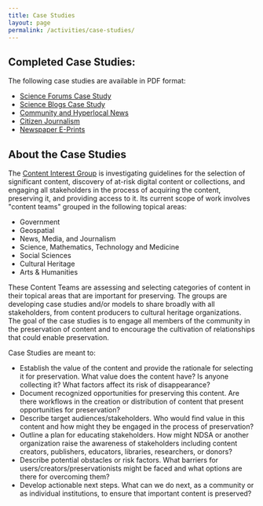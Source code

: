 ```yaml
---
title: Case Studies
layout: page
permalink: /activities/case-studies/
---
```

## Completed Case Studies:
The following case studies are available in PDF format:

- [Science Forums Case Study](/documents/ScienceForums_CaseStudy_public_v2.pdf)
- [Science Blogs Case Study](/documents/ScienceBlogs_CaseStudy_public_v2.pdf)
- [Community and Hyperlocal News](/documents/NDSA_CaseStudy_CommunityNews.pdf)
- [Citizen Journalism](/documents/NDSA_CaseStudy_CitizenJournalism.pdf)
- [Newspaper E-Prints](/documents/NDSA_CaseStudy_NewspaperEPrints.pdf)

## About the Case Studies
The [Content Interest Group](/working-groups/content/) is investigating guidelines for the selection of significant content, discovery of at-risk digital content or collections, and engaging all stakeholders in the process of acquiring the content, preserving it, and providing access to it. Its current scope of work involves "content teams" grouped in the following topical areas:

- Government
- Geospatial
- News, Media, and Journalism
- Science, Mathematics, Technology and Medicine
- Social Sciences
- Cultural Heritage
- Arts & Humanities

These Content Teams are assessing and selecting categories of content in their topical areas that are important for preserving. The groups are developing case studies and/or models to share broadly with all stakeholders, from content producers to cultural heritage organizations. The goal of the case studies is to engage all members of the community in the preservation of content and to encourage the cultivation of relationships that could enable preservation.

Case Studies are meant to:

- Establish the value of the content and provide the rationale for selecting it for preservation. What value does the content have? Is anyone collecting it? What factors affect its risk of disappearance?
- Document recognized opportunities for preserving this content. Are there workflows in the creation or distribution of content that present opportunities for preservation?
- Describe target audiences/stakeholders. Who would find value in this content and how might they be engaged in the process of preservation?
- Outline a plan for educating stakeholders. How might NDSA or another organization raise the awareness of stakeholders including content creators, publishers, educators, libraries, researchers, or donors?
- Describe potential obstacles or risk factors. What barriers for users/creators/preservationists might be faced and what options are there for overcoming them?
- Develop actionable next steps. What can we do next, as a community or as individual institutions, to ensure that important content is preserved?
